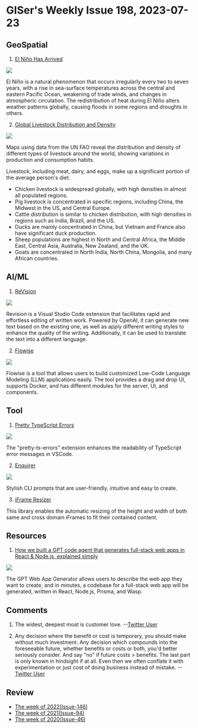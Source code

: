 # GISer's Weekly Issue 198, 2023-07-23

## GeoSpatial

1. [El Niño Has Arrived](https://www.geographyrealm.com/el-nino-conditions/?utm_campaign=GeoNL-2023-Jul-21)

![](https://www.geographyrealm.com/wp-content/uploads/2023/06/monitoring-region-el-nino-noaa.gif)

El Niño is a natural phenomenon that occurs irregularly every two to seven years, with a rise in sea-surface temperatures across the central and eastern Pacific Ocean, weakening of trade winds, and changes in atmospheric circulation. The redistribution of heat during El Niño alters weather patterns globally, causing floods in some regions and droughts in others.

2. [Global Livestock Distribution and Density](https://www.visualcapitalist.com/cp/mapped-global-livestock-distribution-and-density/)

![](https://www.visualcapitalist.com/wp-content/uploads/2023/06/CP_Livestock_All_Scaled.png)

Maps using data from the UN FAO reveal the distribution and density of different types of livestock around the world, showing variations in production and consumption habits.

Livestock, including meat, dairy, and eggs, make up a significant portion of the average person's diet.

- Chicken livestock is widespread globally, with high densities in almost all populated regions.
- Pig livestock is concentrated in specific regions, including China, the Midwest in the US, and Central Europe.
- Cattle distribution is similar to chicken distribution, with high densities in regions such as India, Brazil, and the US.
- Ducks are mainly concentrated in China, but Vietnam and France also have significant duck production.
- Sheep populations are highest in North and Central Africa, the Middle East, Central Asia, Australia, New Zealand, and the UK.
- Goats are concentrated in North India, North China, Mongolia, and many African countries.

## AI/ML

1. [ReVision](https://marketplace.visualstudio.com/items?itemName=XiaodiYan.revision)

![](https://github.com/yanxiaodi/vs-code-revision/raw/HEAD/assets/revising.gif)

Revision is a Visual Studio Code extension that facilitates rapid and effortless editing of written work. Powered by OpenAI, it can generate new text based on the existing one, as well as apply different writing styles to enhance the quality of the writing. Additionally, it can be used to translate the text into a different language.

2. [Flowise](https://github.com/FlowiseAI/Flowise)

![](https://github.com/FlowiseAI/Flowise/raw/main/images/flowise.gif?raw=true)

Flowise is a tool that allows users to build customized Low-Code Language Modeling (LLM) applications easily. The tool provides a drag and drop UI, supports Docker, and has different modules for the server, UI, and components.

## Tool

1. [Pretty TypeScript Errors](https://marketplace.visualstudio.com/items?itemName=yoavbls.pretty-ts-errors)

![](https://github.com/yoavbls/pretty-ts-errors/raw/HEAD/assets/this.png)

The "pretty-ts-errors" extension enhances the readability of TypeScript error messages in VSCode.

2. [Enquirer](https://github.com/enquirer/enquirer)

![](https://raw.githubusercontent.com/enquirer/enquirer/master/media/survey-prompt.gif)

Stylish CLI prompts that are user-friendly, intuitive and easy to create.

3. [iFrame Resizer](https://github.com/davidjbradshaw/iframe-resizer)

This library enables the automatic resizing of the height and width of both same and cross domain iFrames to fit their contained content.

## Resources

1. [How we built a GPT code agent that generates full-stack web apps in React & Node.js, explained simply](https://wasp-lang.dev/blog/2023/07/17/how-we-built-gpt-web-app-generator)

![](https://wasp-lang.dev/img/how-we-built-gpt-wasp/generator-logs-yellow.png)

The GPT Web App Generator allows users to describe the web app they want to create, and in minutes, a codebase for a full-stack web app will be generated, written in React, Node.js, Prisma, and Wasp.

## Comments

1. The widest, deepest moat is customer love.
   --[Twitter User](https://twitter.com/dharmesh/status/1681867472180224002)

2. Any decision where the benefit or cost is temporary, you should make without much investment. Any decision which compounds into the foreseeable future, whether benefits or costs or both, you'd better seriously consider. And say "no" if future costs > benefits. The last part is only known in hindsight if at all. Even then we often conflate it with experimentation or just cost of doing business instead of mistake.
   --[Twitter User](https://twitter.com/dharmesh/status/1681867472180224002)

## Review

- [The week of 2022(Issue-146)](../2022/issue-146.md)
- [The week of 2021(Issue-94)](../2021/issue-94.md)
- [The week of 2020(Issue-46)](../2020/issue-46.md)
